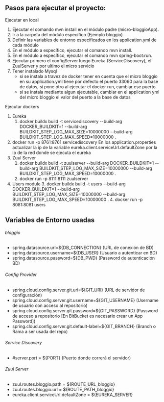 ## Pasos para ejecutar el proyecto:

Ejecutar en local
1. Ejecutar el comando mvn install en el módulo padre (micro-bloggioApp).
2. Ir a la carpeta del módulo especí­fico (Ejemplo bloggio)
3. Definir las variables de entorno especificados en los application.yml de cada módulo
4. En el módulo a especí­fico, ejecutar el comando mvn install.
5. En el módulo a especí­fico, ejecutar el comando mvn spring-boot:run.
6. Ejecutar primero el configServer luego Eureka (ServiceDiscovery), el ZuulServer y por ultimo el micro servicio
7. Tener instalado Mysql
      - si se instala a travez de docker tener en cuenta que el micro bloggio en su application.yml tiene por defecto el puerto 33060 para la base de datos, si pone otro al ejecutar el docker run, cambiar ese puerto
      - si se instala mediante algun ejecutable, cambiar en el application yml del micro bloggio el valor del puerto a la base de datos

Ejecutar dockers

1. Eureka
   1. docker buildx build -t servicediscovery --build-arg DOCKER_BUILDKIT=1 --build-arg BUILDKIT_STEP_LOG_MAX_SIZE=10000000 --build-arg BUILDKIT_STEP_LOG_MAX_SPEED=10000000 .
2. docker run -p 8761:8761 servicediscovery
	En los application.properties actualizar la ip de la variable
	eureka.client.serviceUrl.defaultZone por la ip de la red donde se ejecuta el eureka
2. Zuul Server
      1. docker buildx build -t zuulserver --build-arg DOCKER_BUILDKIT=1 --build-arg BUILDKIT_STEP_LOG_MAX_SIZE=10000000 --build-arg BUILDKIT_STEP_LOG_MAX_SPEED=10000000 .
      2. docker run -p 8111:8111 zuulserver 
3. Users module
      3. docker buildx build -t users --build-arg DOCKER_BUILDKIT=1 --build-arg BUILDKIT_STEP_LOG_MAX_SIZE=10000000 --build-arg BUILDKIT_STEP_LOG_MAX_SPEED=10000000 .
      4. docker run -p 8081:8081 users

## Variables de Entorno usadas
###### bloggio
- spring.datasource.url=${DB_CONNECTION} (URL de conexión de BD)
- spring.datasource.username=${DB_USER} (Usuario a autenticar en BD)
- spring.datasource.password=${DB_PWD} (Password de autenticación BD)
###### Config Provider
- spring.cloud.config.server.git.uri=${GIT_URI} (URL de servidor de 
configuración)
- spring.cloud.config.server.git.username=${GIT_USERNAME} (Username de
usuario con acceso al repositorio)
- spring.cloud.config.server.git.password=${GIT_PASSWORD} (Password de 
acceso a repositorio [En BitBucket es necesario crear un App Password])
- spring.cloud.config.server.git.default-label=${GIT_BRANCH} (Branch o Rama a 
ser usada del repo)
###### Service Discovery
- #server.port = ${PORT} (Puerto donde correrá el servidor)
###### Zuul Server
- zuul.routes.bloggio.path = ${ROUTE_URL_bloggio}
- zuul.routes.bloggio.url = ${ROUTE_PATH_bloggio}
- eureka.client.serviceUrl.defaultZone = ${EUREKA_SERVER}

